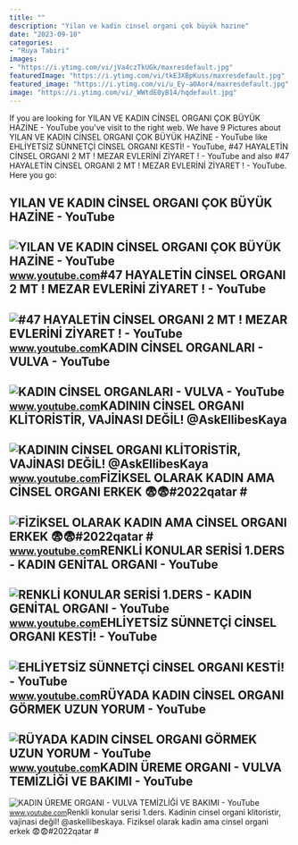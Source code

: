 ```yaml
---
title: ""
description: "Yilan ve kadin ci̇nsel organi çok büyük hazi̇ne"
date: "2023-09-10"
categories:
- "Ruya Tabiri"
images:
- "https://i.ytimg.com/vi/jVa4czTkUGk/maxresdefault.jpg"
featuredImage: "https://i.ytimg.com/vi/tkE3XBpKuss/maxresdefault.jpg"
featured_image: "https://i.ytimg.com/vi/u_Ey-aOAor4/maxresdefault.jpg"
image: "https://i.ytimg.com/vi/_WWtdE0yB14/hqdefault.jpg"
---
```


If you are looking for YILAN VE KADIN CİNSEL ORGANI ÇOK BÜYÜK HAZİNE - YouTube you've visit to the right web. We have 9 Pictures about YILAN VE KADIN CİNSEL ORGANI ÇOK BÜYÜK HAZİNE - YouTube like EHLİYETSİZ SÜNNETÇİ CİNSEL ORGANI KESTİ! - YouTube, #47 HAYALETİN CİNSEL ORGANI 2 MT ! MEZAR EVLERİNİ ZİYARET ! - YouTube and also #47 HAYALETİN CİNSEL ORGANI 2 MT ! MEZAR EVLERİNİ ZİYARET ! - YouTube. Here you go:

YILAN VE KADIN CİNSEL ORGANI ÇOK BÜYÜK HAZİNE - YouTube
-------------------------------------------------------

 ![YILAN VE KADIN CİNSEL ORGANI ÇOK BÜYÜK HAZİNE - YouTube](https://i.ytimg.com/vi/_WWtdE0yB14/hqdefault.jpg) <small>www.youtube.com</small>\#47 HAYALETİN CİNSEL ORGANI 2 MT ! MEZAR EVLERİNİ ZİYARET ! - YouTube
----------------------------------------------------------------------

 ![#47 HAYALETİN CİNSEL ORGANI 2 MT ! MEZAR EVLERİNİ ZİYARET ! - YouTube](https://i.ytimg.com/vi/KMBB9NIdWHM/maxresdefault.jpg) <small>www.youtube.com</small>KADIN CİNSEL ORGANLARI - VULVA - YouTube
----------------------------------------

 ![KADIN CİNSEL ORGANLARI - VULVA - YouTube](https://i.ytimg.com/vi/u_Ey-aOAor4/maxresdefault.jpg) <small>www.youtube.com</small>KADININ CİNSEL ORGANI KLİTORİSTİR, VAJİNASI DEĞİL! @AskEllibesKaya
------------------------------------------------------------------

 ![KADININ CİNSEL ORGANI KLİTORİSTİR, VAJİNASI DEĞİL! @AskEllibesKaya](https://i.ytimg.com/vi/QsUF6wnxhWw/maxresdefault.jpg) <small>www.youtube.com</small>FİZİKSEL OLARAK KADIN AMA CİNSEL ORGANI ERKEK 😨😨#2022qatar #
------------------------------------------------------------

 ![FİZİKSEL OLARAK KADIN AMA CİNSEL ORGANI ERKEK 😨😨#2022qatar #](https://i.ytimg.com/vi/nshYfIl0OI0/hq2.jpg?sqp=-oaymwEoCOADEOgC8quKqQMcGADwAQH4AbYIgAKAD4oCDAgAEAEYfyBDKCEwDw==&rs=AOn4CLBcmhoJZ07h4Q5zqoNirc9V8u1YHg) <small>www.youtube.com</small>RENKLİ KONULAR SERİSİ 1.DERS - KADIN GENİTAL ORGANI - YouTube
-------------------------------------------------------------

 ![RENKLİ KONULAR SERİSİ 1.DERS - KADIN GENİTAL ORGANI - YouTube](https://i.ytimg.com/vi/jVa4czTkUGk/maxresdefault.jpg) <small>www.youtube.com</small>EHLİYETSİZ SÜNNETÇİ CİNSEL ORGANI KESTİ! - YouTube
--------------------------------------------------

 ![EHLİYETSİZ SÜNNETÇİ CİNSEL ORGANI KESTİ! - YouTube](https://i.ytimg.com/vi/tkE3XBpKuss/maxresdefault.jpg) <small>www.youtube.com</small>RÜYADA KADIN CİNSEL ORGANI GÖRMEK UZUN YORUM - YouTube
------------------------------------------------------

 ![RÜYADA KADIN CİNSEL ORGANI GÖRMEK UZUN YORUM - YouTube](https://i.ytimg.com/vi/iupmrlZdnzU/maxresdefault.jpg?sqp=-oaymwEmCIAKENAF8quKqQMa8AEB-AH-CYAC0AWKAgwIABABGGUgUChMMA8=&rs=AOn4CLDotaCpmYpConLeVqvVLvKZGoIYiw) <small>www.youtube.com</small>KADIN ÜREME ORGANI - VULVA TEMİZLİĞİ VE BAKIMI - YouTube
--------------------------------------------------------

 ![KADIN ÜREME ORGANI - VULVA TEMİZLİĞİ VE BAKIMI - YouTube](https://i.ytimg.com/vi/Bv_6oPgz01M/maxresdefault.jpg?sqp=-oaymwEmCIAKENAF8quKqQMa8AEB-AH-CYACqAWKAgwIABABGBMgWyh_MA8=&rs=AOn4CLByJ9352u44Afpo-Q61QZNc7Hbv6Q) <small>www.youtube.com</small>Renkli̇ konular seri̇si̇ 1.ders. Kadinin ci̇nsel organi kli̇tori̇sti̇r, vaji̇nasi deği̇l! @askellibeskaya. Fi̇zi̇ksel olarak kadin ama ci̇nsel organi erkek 😨😨#2022qatar #

